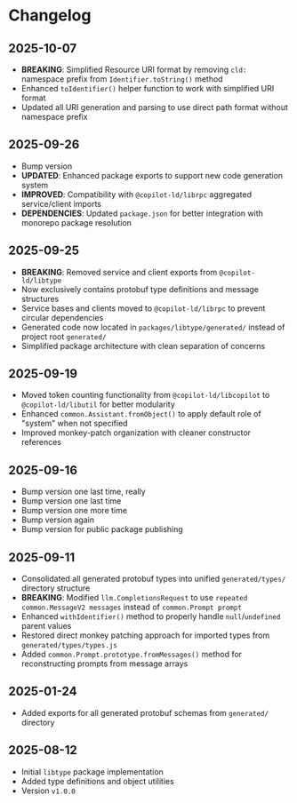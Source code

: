# Changelog

## 2025-10-07

- **BREAKING**: Simplified Resource URI format by removing `cld:` namespace
  prefix from `Identifier.toString()` method
- Enhanced `toIdentifier()` helper function to work with simplified URI format
- Updated all URI generation and parsing to use direct path format without
  namespace prefix

## 2025-09-26

- Bump version
- **UPDATED**: Enhanced package exports to support new code generation system
- **IMPROVED**: Compatibility with `@copilot-ld/librpc` aggregated
  service/client imports
- **DEPENDENCIES**: Updated `package.json` for better integration with monorepo
  package resolution

## 2025-09-25

- **BREAKING**: Removed service and client exports from `@copilot-ld/libtype`
- Now exclusively contains protobuf type definitions and message structures
- Service bases and clients moved to `@copilot-ld/librpc` to prevent circular
  dependencies
- Generated code now located in `packages/libtype/generated/` instead of project
  root `generated/`
- Simplified package architecture with clean separation of concerns

## 2025-09-19

- Moved token counting functionality from `@copilot-ld/libcopilot` to
  `@copilot-ld/libutil` for better modularity
- Enhanced `common.Assistant.fromObject()` to apply default role of "system"
  when not specified
- Improved monkey-patch organization with cleaner constructor references

## 2025-09-16

- Bump version one last time, really
- Bump version one last time
- Bump version one more time
- Bump version again
- Bump version for public package publishing

## 2025-09-11

- Consolidated all generated protobuf types into unified `generated/types/`
  directory structure
- **BREAKING**: Modified `llm.CompletionsRequest` to use
  `repeated common.MessageV2 messages` instead of `common.Prompt prompt`
- Enhanced `withIdentifier()` method to properly handle `null`/`undefined`
  parent values
- Restored direct monkey patching approach for imported types from
  `generated/types/types.js`
- Added `common.Prompt.prototype.fromMessages()` method for reconstructing
  prompts from message arrays

## 2025-01-24

- Added exports for all generated protobuf schemas from `generated/` directory

## 2025-08-12

- Initial `libtype` package implementation
- Added type definitions and object utilities
- Version `v1.0.0`
